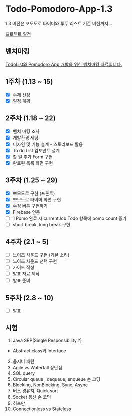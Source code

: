 # Todo-Pomodoro-App-1.3

1.3 버전은 포모도로 타이머와 투두 리스트 기존 버전까지...

[프로젝트 일정](https://wiki.chelsea.kt.co.kr/xwiki/bin/view/Main/SW%EA%B0%9C%EB%B0%9C%EB%B3%B8%EB%B6%80/SW%EA%B0%9C%EB%B0%9C%ED%98%81%EC%8B%A0P-TF/SW%EC%95%84%ED%82%A4%ED%85%8D%EC%B2%98TF/Reports/100.%20%EC%9D%B8%ED%84%B4%EC%8B%AD/%EC%9D%B4%ED%95%98%EB%AF%BC/%ED%94%84%EB%A1%9C%EC%A0%9D%ED%8A%B8%20%EC%9D%BC%EC%A0%95/)

## 벤치마킹 

[TodoList와 Pomodoro App 개발을 위한 벤치마킹 자료입니다.](https://wiki.chelsea.kt.co.kr/xwiki/bin/view/Main/SW%EA%B0%9C%EB%B0%9C%EB%B3%B8%EB%B6%80/SW%EA%B0%9C%EB%B0%9C%ED%98%81%EC%8B%A0P-TF/SW%EC%95%84%ED%82%A4%ED%85%8D%EC%B2%98TF/Tech/Todo%2BPomodoro%20App%20%EB%B2%A4%EC%B9%98%EB%A7%88%ED%82%B9/)

## 1주차 (1.13 ~ 15)

- [x] 주제 선정
- [x] 일정 계획

## 2주차 (1.18 ~ 22)

- [x] 벤치 마킹 조사
- [x] 개발환경 세팅
- [x] 디자인 및 기능 설계 - 스토리보드 활용
- [x] To do List 컴포넌트 설계
- [x] 할 일 추가 Form 구현
- [x] 완료된 목록 화면 구현

## 3주차 (1.25 ~ 29)

- [x] 뽀모도로 구현 (프론트)
- [x] 뽀모도로 타이머 화면 구현
- [x] 수정 버튼 구현하기
- [x] Firebase 연동
- [ ] 1 Pomo 완료 시 currentJob Todo 항목에 pomo count 증가
- [ ] short break, long break 구현

## 4주차 (2.1 ~ 5)

- [ ] 노이즈 사운드 구현 (기본 소리)
- [ ] 노이즈 사운드 선택 구현
- [ ] 가이드 작성
- [ ] 발표 자료 제작
- [ ] 발표 준비

## 5주차 (2.8 ~ 10)

- [ ] 발표

## 시험

1. Java SRP(Single Responsibility ?)
- Abstract class와 Interface
2. 옵저버 패턴
3. Agile vs Waterfall 장단점
4. SQL query
5. Circular queue , dequeue, enqueue 손 코딩
6. Blocking, NonBlocking, Sync, Async
7. 버스 경유지, Quick sort
8. Socket 통신 손 코딩
9. 허프만
10. Connectionless vs Stateless
